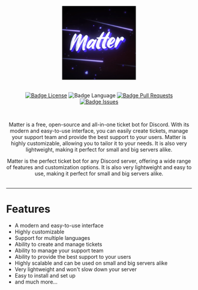 <div align = center>

<img src=".github/resources/matter.gif" width="200" height="200" alt="banner">

<br>
<br>

<!-- ![Badge Workflow] -->
[![Badge License]][License]
![Badge Language]
[![Badge Pull Requests]][Pull Requests]
[![Badge Issues]][Issues]<br>

<br>

Matter is a free, open-source and all-in-one ticket bot for Discord. With its modern and easy-to-use interface, you can easily create tickets, manage your support team and provide the best support to your users. Matter is highly customizable, allowing you to tailor it to your needs. It is also very lightweight, making it perfect for small and big servers alike.

Matter is the perfect ticket bot for any Discord server, offering a wide range of features and customization options. It is also very lightweight and easy to use, making it perfect for small and big servers alike.
<br>
<br>

---

<!-- **[<kbd> <br> Install <br> </kbd>][Install]**
**[<kbd> <br> Quick Start <br> </kbd>][Quick Start]**
**[<kbd> <br> Configure <br> </kbd>][Configure]**
**[<kbd> <br> Contribute <br> </kbd>][Contribute]**

<br> -->

</div>

# Features

- A modern and easy-to-use interface
- Highly customizable
- Support for multiple languages
- Ability to create and manage tickets
- Ability to manage your support team
- Ability to provide the best support to your users
- Highly scalable and can be used on small and big servers alike
- Very lightweight and won't slow down your server
- Easy to install and set up
- and much more...

<br>
<br>

</div>

<!-- # Special Thanks

<br>

**[Sway]** - *For showing how 2 do stuff the overkill way*

<!----------------------------------------------------------------------------->

<!-- [Configure]: https://wiki.Matter.org/Configuring/Configuring-Matter/ -->

[Pull Requests]: https://github.com/kaeeraa/Matter/pulls
[Issues]: https://github.com/kaeeraa/Matter/issues

<!-- [Contribute]: https://wiki.Matter.org/Contributing-and-Debugging/
[Install]: https://wiki.Matter.org/Getting-Started/Installation/
[Quick Start]: https://wiki.Matter.org/Getting-Started/Master-Tutorial/ -->
[License]: LICENSE

<!----------------------------------{ Thanks }--------------------------------->

<!-- [Vivarium]: https://github.com/inclement/vivarium
[WlRoots]: https://gitlab.freedesktop.org/wlroots/wlroots
[Wayfire]: https://github.com/WayfireWM/wayfire
[TinyWl]: https://gitlab.freedesktop.org/wlroots/wlroots/-/blob/master/tinywl/tinywl.c
[Sway]: https://github.com/swaywm/sway
[DWL]: https://codeberg.org/dwl/dwl -->

<!----------------------------------{ Images }--------------------------------->

<!-- [Preview A]: https://i.ibb.co/C1yTb0r/falf.png
[Preview B]: https://linfindel.github.io/cdn/Matter-preview-b.png
[Preview C]: https://i.ibb.co/B3GJg28/20221126-20h53m26s-grim.png -->

<!----------------------------------{ Badges }--------------------------------->

<!-- [Badge Workflow]: https://github.com/kaeeraa/Matter/actions/workflows/ci.yaml/badge.svg -->

[Badge Issues]: https://img.shields.io/github/issues/kaeeraa/Matter
[Badge Pull Requests]: https://img.shields.io/github/issues-pr/kaeeraa/Matter
[Badge Language]: https://img.shields.io/github/languages/top/kaeeraa/Matter
[Badge License]: https://img.shields.io/github/license/kaeeraa/Matter

<!-- actually stole readme from Hyprland , thanks u  -->